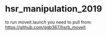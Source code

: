 # hsr_manipulation_2019
to run moveit.launch you need to pull from: https://github.com/ggb367/hsrb_moveit
